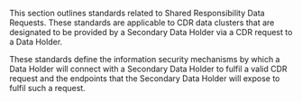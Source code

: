 
This section outlines standards related to Shared Responsibility Data Requests.  These standards are applicable to CDR data clusters that are designated to be provided by a Secondary Data Holder via a CDR request to a Data Holder.

These standards define the information security mechanisms by which a Data Holder will connect with a Secondary Data Holder to fulfil a valid CDR request and the endpoints that the Secondary Data Holder will expose to fulfil such a request.
